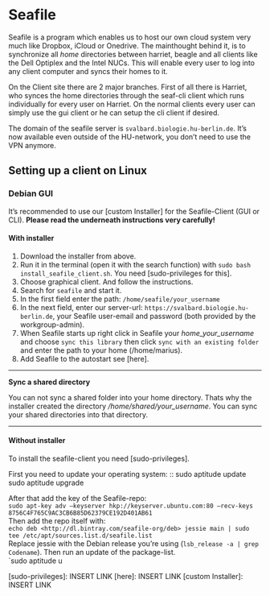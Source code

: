 # Seafile

Seafile is a program which enables us to host our own cloud system very much like Dropbox, iCloud or Onedrive. The mainthought behind it, is to synchronize all *home* directories between harriet, beagle and all clients like the Dell Optiplex and the Intel NUCs. This will enable every user to log into any client computer and syncs their homes to it.

On the Client site there are 2 major branches. First of all there is Harriet, who synces the home directories through the seaf-cli client which runs individually for every user on Harriet. On the normal clients every user can simply use the gui client or he can setup the cli client if desired.

The domain of the seafile server is `svalbard.biologie.hu-berlin.de`. It’s now available even outside of the HU-network, you don’t need to use the VPN anymore.

## Setting up a client on Linux

### Debian GUI

It’s recommended to use our [custom Installer] for the Seafile-Client (GUI or CLI). **Please read the underneath instructions very carefully!**

#### With installer

1.  Download the installer from above.
2.  Run it in the terminal (open it with the search function) with `sudo bash install_seafile_client.sh`. You need [sudo-privileges for this].
3.  Choose graphical client. And follow the instructions.
4.  Search for `seafile` and start it.
5.  In the first field enter the path: `/home/seafile/your_username`
6.  In the next field, enter our server-url: `https://svalbard.biologie.hu-berlin.de`, your Seafile user-email and password (both provided by the workgroup-admin).
7.  When Seafile starts up right click in Seafile your *home_your_username* and choose `sync this library` then click `sync with an existing folder` and enter the path to your home (/home/marius).
8.  Add Seafile to the autostart see [here].


---
**Sync a shared directory**

You can not sync a shared folder into your home directory. Thats why the installer created the directory */home/shared/your_username*. You can sync your shared directories into that directory.

---


#### Without installer

To install the seafile-client you need [sudo-privileges].

First you need to update your operating system: :: sudo aptitude update sudo aptitude upgrade

After that add the key of the Seafile-repo:  
`sudo apt-key adv –keyserver hkp://keyserver.ubuntu.com:80 –recv-keys 8756C4F765C9AC3CB6B85D62379CE192D401AB61`  
Then add the repo itself with:  
`echo deb <http://dl.bintray.com/seafile-org/deb> jessie main | sudo tee /etc/apt/sources.list.d/seafile.list`  
Replace jessie with the Debian release you’re using (`lsb_release -a | grep Codename`). Then run an update of the package-list.  
`sudo aptitude u

  [sudo-privileges]: INSERT LINK
  [here]: INSERT LINK
  [custom Installer]: INSERT LINK